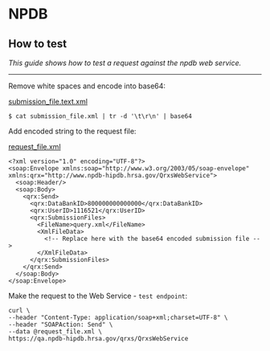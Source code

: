 NPDB
====

How to test
-----------
*This guide shows how to test a request against the npdb web service.*

***
	
Remove white spaces and encode into base64:

[submission_file.text.xml](https://raw2.github.com/samsongz/NPDB_Sample_Files/master/QRXS_PDS_Enrollment_Sample_Files/submission_file.test.xml)

    $ cat submission_file.xml | tr -d '\t\r\n' | base64
    
Add encoded string to the request file:    

[request_file.xml](https://raw2.github.com/samsongz/NPDB_Sample_Files/master/request_file.xml)

    <?xml version="1.0" encoding="UTF-8"?>
    <soap:Envelope xmlns:soap="http://www.w3.org/2003/05/soap-envelope" 
    xmlns:qrx="http://www.npdb-hipdb.hrsa.gov/QrxsWebService">
      <soap:Header/> 
      <soap:Body>
        <qrx:Send> 
          <qrx:DataBankID>800000000000000</qrx:DataBankID>
          <qrx:UserID>1116521</qrx:UserID>
          <qrx:SubmissionFiles>
            <FileName>query.xml</FileName>
            <XmlFileData>
              <!-- Replace here with the base64 encoded submission file -->
            </XmlFileData>
          </qrx:SubmissionFiles>
        </qrx:Send>
      </soap:Body> 
    </soap:Envelope>
    
Make the request to the Web Service - `test endpoint`:

    curl \
    --header "Content-Type: application/soap+xml;charset=UTF-8" \
    --header "SOAPAction: Send" \
    --data @request_file.xml \
    https://qa.npdb-hipdb.hrsa.gov/qrxs/QrxsWebService
